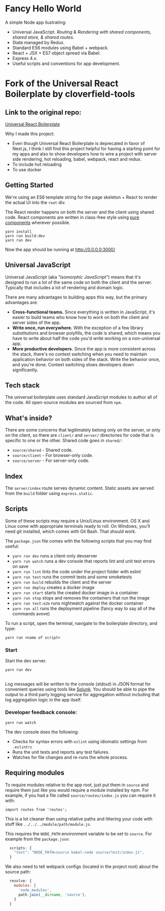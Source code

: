 # Fancy Hello World

A simple Node app ilustrating:

* Universal JavaScript. *Routing & Rendering with shared components, shared store, & shared routes.*
* State managed by Redux.
* Standard ES6 modules using Babel + webpack.
* React + JSX + ES7 object spread via Babel.
* Express 4.x.
* Useful scripts and conventions for app development.

# Fork of the Universal React Boilerplate by cloverfield-tools

## Link to the original repo:
[Universal React Boilerplate](https://github.com/cloverfield-tools/universal-react-boilerplate)

Why I made this project:
* Even though Universal React Boilerplate is deprecated in favor of Next.js, I think I still find this project helpful for having a starting point for my apps and also to show developers how to wire a project with server side rendering, hot reloading, babel, webpack, react and redux.
* To include hot reloading
* To use docker

## Getting Started

We're using an ES6 template string for the page skeleton + React to render the actual UI into the `root` div.

The React render happens on both the server and the client using shared code. React components are written in class-free style using [pure components](https://github.com/ericelliott/react-pure-component-starter) wherever possible.


```
yarn install
yarn run build:dev
yarn run dev
```

Now the app should be running at http://0.0.0.0:3000/

## Universal JavaScript

Universal JavaScript (aka *"isomorphic JavaScript"*) means that it's designed to run a lot of the same code on both the client and the server. Typically that includes a lot of rendering and domain logic.

There are many advantages to building apps this way, but the primary advantages are:

* **Cross-functional teams.** Since everything is written in JavaScript, it's easier to build teams who know how to work on both the client and server sides of the app.
* **Write once, run everywhere.** With the exception of a few library substitutions and browser polyfills, the code is shared, which means you have to write about half the code you'd write working on a non-universal app.
* **More productive developers.** Since the app is more consistent across the stack, there's no context switching when you need to maintain application behavior on both sides of the stack. Write the behavior once, and you're done. Context switching slows developers down significantly.


## Tech stack

The universal boilerplate uses standard JavaScript modules to author all of the code. All open-source modules are sourced from `npm`.


## What's inside?

There are some concerns that legitimately belong only on the server, or only on the client, so there are `client/` and `server/` directories for code that is specific to one or the other. Shared code goes in `shared/`:

* `source/shared`    - Shared code.
* `source/client` - For browser-only code.
* `source/server` - For server-only code.


## Index

The `server/index` route serves dynamic content. Static assets are served from the `build` folder using `express.static`.


## Scripts

Some of these scripts may require a Unix/Linux environment. OS X and Linux come with appropriate terminals ready to roll. On Windows, you'll need git installed, which comes with Git Bash. That should work. 

The `package.json` file comes with the following scripts that you may find useful:

* `yarn run dev` runs a client-only devserver
* `yarn run watch` runs a dev console that reports lint and unit test errors on save
* `yarn run lint` lints the code under the project folder with eslint
* `yarn run test` runs the commit tests and some smoketests
* `yarn run build` rebuilds the client and the server
* `yarn run deploy` creates a docker image
* `yarn run start` starts the created docker image in a container
* `yarn run stop` stops and removes the containers that run the image
* `yarn run test:e2e` runs nightwatch against the docker container
* `yarn run all` runs the deployment pipeline (fancy way to say all of the commands avove) 

To run a script, open the terminal, navigate to the boilerplate directory, and type:

```
yarn run <name of script>
```


### Start

Start the dev server.

```
yarn run dev
```

##
Log messages will be written to the console (stdout) in JSON format for convenient queries using tools like [Splunk](http://www.splunk.com/). You should be able to pipe the output to a third party logging service for aggregation without including that log aggregation logic in the app itself.


### Developer feedback console:

```
yarn run watch
```

The dev console does the following:

* Checks for syntax errors with `eslint` using idiomatic settings from `.eslintrc`
* Runs the unit tests and reports any test failures.
* Watches for file changes and re-runs the whole process.

## Requiring modules

To require modules relative to the app root, just put them in `source` and require them just like you would require a module installed by npm. For example, if you had a file called `source/routes/index.js` you can require it with:

```
import routes from 'routes';
```

This is a lot cleaner than using relative paths and littering your code with stuff like `../../../module/path/module.js`.

This requires the `NODE_PATH` environment variable to be set to `source`. For example from the `package.json`:

```js
  scripts: {
    "test": "NODE_PATH=source babel-node source/test/index.js",
  }
```

We also need to tell webpack configs (located in the project root) about the source path:

```js
  resolve: {
    modules: [
      'node_modules',
      path.join(__dirname, 'source'),
    ]
  }
```
